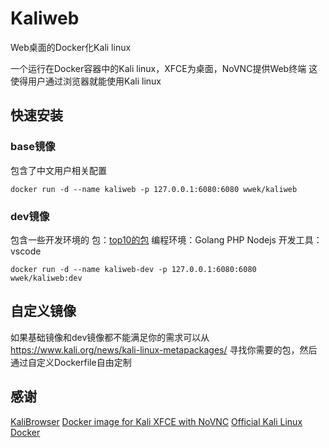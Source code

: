 # Kaliweb
Web桌面的Docker化Kali linux

一个运行在Docker容器中的Kali linux，XFCE为桌面，NoVNC提供Web终端
这使得用户通过浏览器就能使用Kali linux

## 快速安装

### base镜像
包含了中文用户相关配置
```
docker run -d --name kaliweb -p 127.0.0.1:6080:6080 wwek/kaliweb
```

### dev镜像
包含一些开发环境的
包：[top10的包](https://tools.kali.org/kali-metapackages)
编程环境：Golang PHP Nodejs
开发工具：vscode
```
docker run -d --name kaliweb-dev -p 127.0.0.1:6080:6080 wwek/kaliweb:dev
```

## 自定义镜像
如果基础镜像和dev镜像都不能满足你的需求可以从
https://www.kali.org/news/kali-linux-metapackages/
寻找你需要的包，然后通过自定义Dockerfile自由定制

## 感谢
[KaliBrowser](https://jerrygamblin.com/2016/05/31/kalibrowser/)
[Docker image for Kali XFCE with NoVNC](https://github.com/sa7mon/browser-kali)
[Official Kali Linux Docker](https://github.com/offensive-security/kali-linux-docker)